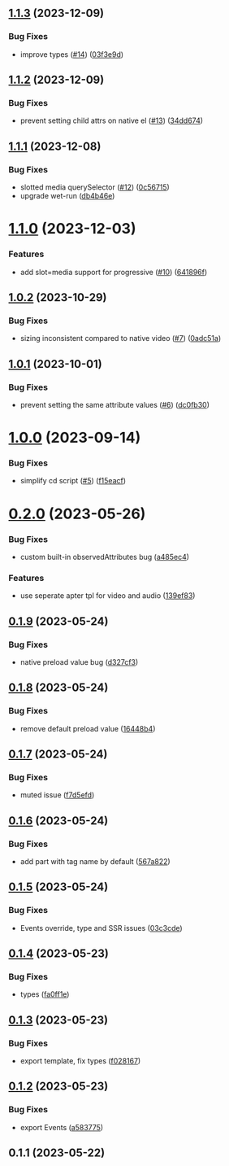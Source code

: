 ## [1.1.3](https://github.com/muxinc/custom-media-element/compare/v1.1.2...v1.1.3) (2023-12-09)


### Bug Fixes

* improve types ([#14](https://github.com/muxinc/custom-media-element/issues/14)) ([03f3e9d](https://github.com/muxinc/custom-media-element/commit/03f3e9de1665142fd87bbe772630f028ee7d6f97))



## [1.1.2](https://github.com/muxinc/custom-media-element/compare/v1.1.1...v1.1.2) (2023-12-09)


### Bug Fixes

* prevent setting child attrs on native el ([#13](https://github.com/muxinc/custom-media-element/issues/13)) ([34dd674](https://github.com/muxinc/custom-media-element/commit/34dd674459259d870975d998e324354a240eea44))



## [1.1.1](https://github.com/muxinc/custom-media-element/compare/v1.1.0...v1.1.1) (2023-12-08)


### Bug Fixes

* slotted media querySelector ([#12](https://github.com/muxinc/custom-media-element/issues/12)) ([0c56715](https://github.com/muxinc/custom-media-element/commit/0c56715c596e9a91cddb53ed0cdd72577677d16a))
* upgrade wet-run ([db4b46e](https://github.com/muxinc/custom-media-element/commit/db4b46e1ba41c78a17c6f52f8c3bba8ba2f2963c))



# [1.1.0](https://github.com/muxinc/custom-media-element/compare/v1.0.2...v1.1.0) (2023-12-03)


### Features

* add slot=media support for progressive ([#10](https://github.com/muxinc/custom-media-element/issues/10)) ([641896f](https://github.com/muxinc/custom-media-element/commit/641896f8506c3016f5e9ccf10191223a8e3e55fd))



## [1.0.2](https://github.com/muxinc/custom-media-element/compare/v1.0.1...v1.0.2) (2023-10-29)


### Bug Fixes

* sizing inconsistent compared to native video ([#7](https://github.com/muxinc/custom-media-element/issues/7)) ([0adc51a](https://github.com/muxinc/custom-media-element/commit/0adc51a841ed54a2c1dae16bf497f9e290d6aa3a))



## [1.0.1](https://github.com/muxinc/custom-media-element/compare/v1.0.0...v1.0.1) (2023-10-01)


### Bug Fixes

* prevent setting the same attribute values ([#6](https://github.com/muxinc/custom-media-element/issues/6)) ([dc0fb30](https://github.com/muxinc/custom-media-element/commit/dc0fb30b995af324dc0e9579fde8139bc79e1f4a))



# [1.0.0](https://github.com/muxinc/custom-media-element/compare/v0.2.0...v1.0.0) (2023-09-14)


### Bug Fixes

* simplify cd script ([#5](https://github.com/muxinc/custom-media-element/issues/5)) ([f15eacf](https://github.com/muxinc/custom-media-element/commit/f15eacfc0c2856e88015566a534294230410e110))



# [0.2.0](https://github.com/muxinc/custom-media-element/compare/v0.1.9...v0.2.0) (2023-05-26)


### Bug Fixes

* custom built-in observedAttributes bug ([a485ec4](https://github.com/muxinc/custom-media-element/commit/a485ec4e5166085662731e208a9950bd9440fbaf))


### Features

* use seperate apter tpl for video and audio ([139ef83](https://github.com/muxinc/custom-media-element/commit/139ef8332396b94b3c54a5c81a8c9da725e93b57))



## [0.1.9](https://github.com/muxinc/custom-media-element/compare/v0.1.8...v0.1.9) (2023-05-24)


### Bug Fixes

* native preload value bug ([d327cf3](https://github.com/muxinc/custom-media-element/commit/d327cf3584f1d49dbdec0d1d45bac7573345a70b))



## [0.1.8](https://github.com/muxinc/custom-media-element/compare/v0.1.7...v0.1.8) (2023-05-24)


### Bug Fixes

* remove default preload value ([16448b4](https://github.com/muxinc/custom-media-element/commit/16448b4d2c1bd0189008be38a3acc73ded32340f))



## [0.1.7](https://github.com/muxinc/custom-media-element/compare/v0.1.6...v0.1.7) (2023-05-24)


### Bug Fixes

* muted issue ([f7d5efd](https://github.com/muxinc/custom-media-element/commit/f7d5efd323d417af2a72cde98737026b1f9cebd6))



## [0.1.6](https://github.com/muxinc/custom-media-element/compare/v0.1.5...v0.1.6) (2023-05-24)


### Bug Fixes

* add part with tag name by default ([567a822](https://github.com/muxinc/custom-media-element/commit/567a822f00ec9b5819a9fbc434fb1a3da7e90002))



## [0.1.5](https://github.com/muxinc/custom-media-element/compare/v0.1.4...v0.1.5) (2023-05-24)


### Bug Fixes

* Events override, type and SSR issues ([03c3cde](https://github.com/muxinc/custom-media-element/commit/03c3cde38b6fac56012bcf694aeb462ced79a298))



## [0.1.4](https://github.com/muxinc/custom-media-element/compare/v0.1.3...v0.1.4) (2023-05-23)


### Bug Fixes

* types ([fa0ff1e](https://github.com/muxinc/custom-media-element/commit/fa0ff1e807bed9de948b8084c98a0313f5abc5c4))



## [0.1.3](https://github.com/muxinc/custom-media-element/compare/v0.1.2...v0.1.3) (2023-05-23)


### Bug Fixes

* export template, fix types ([f028167](https://github.com/muxinc/custom-media-element/commit/f028167bae3a1cfef4352320a57a3d61b8019517))



## [0.1.2](https://github.com/muxinc/custom-media-element/compare/v0.1.1...v0.1.2) (2023-05-23)


### Bug Fixes

* export Events ([a583775](https://github.com/muxinc/custom-media-element/commit/a583775b97545acbade104d801d9adfb71673581))



## 0.1.1 (2023-05-22)



